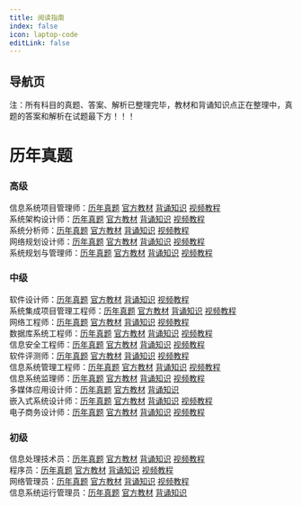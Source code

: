 ```yaml
---
title: 阅读指南
index: false
icon: laptop-code
editLink: false
---
```

## 导航页
注：所有科目的真题、答案、解析已整理完毕，教材和背诵知识点正在整理中，真题的答案和解析在试题最下方！！！
# 历年真题
### 高级
信息系统项目管理师：[历年真题](/历年真题/高级/信息系统项目管理师) [官方教材](/官方教材/高级/信息系统项目管理师) [背诵知识](/背诵知识/高级/信息系统项目管理师) [视频教程](https://www.aliyundrive.com/s/MaCMVSxzFvS)\
系统架构设计师：[历年真题](/历年真题/高级/系统架构设计师) [官方教材](/官方教材/高级/系统架构设计师) [背诵知识](/背诵知识/高级/系统架构设计师) [视频教程](https://www.aliyundrive.com/s/oESNwsmzy68)\
系统分析师：[历年真题](/历年真题/高级/系统分析师) [官方教材](/官方教材/高级/系统分析师) [背诵知识](/背诵知识/高级/系统分析师) [视频教程](https://www.aliyundrive.com/s/uY8EcSZxcBf)\
网络规划设计师：[历年真题](/历年真题/高级/网络规划设计师) [官方教材](/官方教材/高级/网络规划设计师) [背诵知识](/背诵知识/高级/网络规划设计师) [视频教程](https://www.aliyundrive.com/s/ur2mN5Vttt8)\
系统规划与管理师：[历年真题](/历年真题/高级/系统规划与管理师) [官方教材](/官方教材/高级/系统规划与管理师) [背诵知识](/背诵知识/高级/系统规划与管理师) [视频教程](https://www.aliyundrive.com/s/Qzma5AmYg6U)
### 中级
软件设计师：[历年真题](/历年真题/中级/软件设计师) [官方教材](/官方教材/中级/软件设计师) [背诵知识](/背诵知识/中级/软件设计师) [视频教程](https://www.aliyundrive.com/s/t1e5wamAAri)\
系统集成项目管理工程师：[历年真题](/历年真题/中级/系统集成项目管理工程师) [官方教材](/官方教材/中级/系统集成项目管理工程师) [背诵知识](/背诵知识/中级/系统集成项目管理工程师) [视频教程](https://www.aliyundrive.com/s/aBMyZMeBs8e)\
网络工程师：[历年真题](/历年真题/中级/网络工程师) [官方教材](/官方教材/中级/网络工程师) [背诵知识](/背诵知识/中级/网络工程师) [视频教程](https://www.aliyundrive.com/s/USw4S2UgDDR)\
数据库系统工程师：[历年真题](/历年真题/中级/数据库系统工程师) [官方教材](/官方教材/中级/数据库系统工程师) [背诵知识](/背诵知识/中级/数据库系统工程师) [视频教程](https://www.aliyundrive.com/s/BQQucz76HNF)\
信息安全工程师：[历年真题](/历年真题/中级/信息安全工程师) [官方教材](/官方教材/中级/信息安全工程师) [背诵知识](/背诵知识/中级/信息安全工程师) [视频教程](https://www.aliyundrive.com/s/EGBJTQNpf1K)\
软件评测师：[历年真题](/历年真题/中级/软件评测师) [官方教材](/官方教材/中级/软件评测师) [背诵知识](/背诵知识/中级/软件评测师) [视频教程](https://www.aliyundrive.com/s/xDq7vAEBrVL)\
信息系统管理工程师：[历年真题](/历年真题/中级/信息系统管理工程师) [官方教材](/官方教材/高级/信息系统管理工程师) [背诵知识](/背诵知识/中级/信息系统管理工程师) [视频教程](https://www.aliyundrive.com/s/7PWZmLacV3X)\
信息系统监理师：[历年真题](/历年真题/中级/信息系统监理师) [官方教材](/官方教材/中级/信息系统监理师) [背诵知识](/背诵知识/中级/信息系统监理师) [视频教程](https://www.aliyundrive.com/s/LJLPRgVNQkV)\
多媒体应用设计师：[历年真题](/历年真题/中级/多媒体应用设计师) [官方教材](/官方教材/中级/多媒体应用设计师) [背诵知识](/背诵知识/中级/多媒体应用设计师) \
嵌入式系统设计师：[历年真题](/历年真题/中级/嵌入式系统设计师) [官方教材](/官方教材/中级/嵌入式系统设计师) [背诵知识](/背诵知识/中级/嵌入式系统设计师) [视频教程](https://www.aliyundrive.com/s/pq5KhJQAT8o)\
电子商务设计师：[历年真题](/历年真题/中级/电子商务设计师) [官方教材](/官方教材/中级/电子商务设计师) [背诵知识](/背诵知识/中级/电子商务设计师) [视频教程](https://www.aliyundrive.com/s/zXEujU5sXRw)
### 初级
信息处理技术员：[历年真题](/历年真题/初级/信息处理技术员) [官方教材](/官方教材/初级/信息处理技术员) [背诵知识](/背诵知识/初级/信息处理技术员) [视频教程](https://www.aliyundrive.com/s/B6v2MBjCVVQ)\
程序员：[历年真题](/历年真题/初级/程序员) [官方教材](/官方教材/初级/程序员) [背诵知识](/背诵知识/初级/程序员) [视频教程](https://www.aliyundrive.com/s/Af7md47BbV9)\
网络管理员：[历年真题](/历年真题/初级/网络管理员) [官方教材](/官方教材/初级/网络管理员) [背诵知识](/背诵知识/初级/网络管理员) [视频教程](https://www.aliyundrive.com/s/hNqC1Urp9vg)\
信息系统运行管理员：[历年真题](/历年真题/初级/信息系统运行管理员) [官方教材](/官方教材/初级/信息系统运行管理员) [背诵知识](/背诵知识/初级/信息系统运行管理员) 